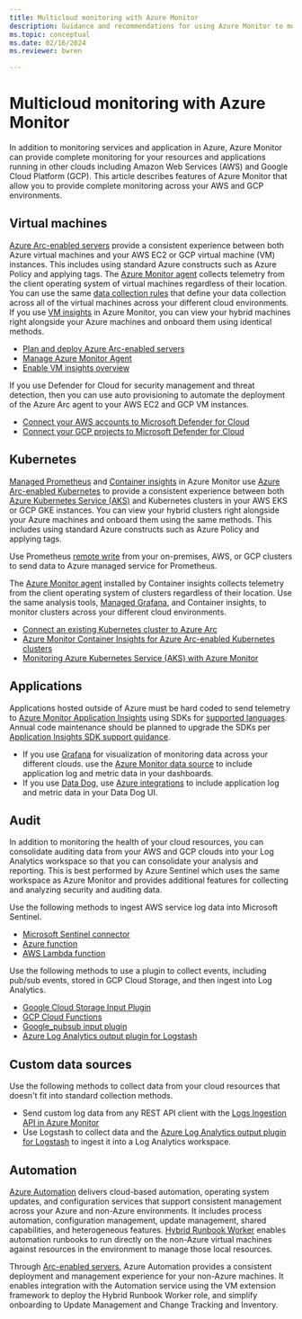 ```yaml
---
title: Multicloud monitoring with Azure Monitor
description: Guidance and recommendations for using Azure Monitor to monitor resources and applications in other clouds.
ms.topic: conceptual
ms.date: 02/16/2024
ms.reviewer: bwren

---
```


# Multicloud monitoring with Azure Monitor

In addition to monitoring services and application in Azure, Azure Monitor can provide complete monitoring for your resources and applications running in other clouds including Amazon Web Services (AWS) and Google Cloud Platform (GCP). This article describes features of Azure Monitor that allow you to provide complete monitoring across your AWS and GCP environments.

## Virtual machines

 [Azure Arc-enabled servers](/azure/azure-arc/servers/overview) provide a consistent experience between both Azure virtual machines and your AWS EC2 or GCP virtual machine (VM) instances. This includes using standard Azure constructs such as Azure Policy and applying tags. The [Azure Monitor agent](../agents/agents-overview.md) collects telemetry from the client operating system of virtual machines regardless of their location. You can use the same [data collection rules](../essentials/data-collection-rule-overview.md) that define your data collection across all of the virtual machines across your different cloud environments. If you use [VM insights](../vm/vminsights-overview.md) in Azure Monitor, you can view your hybrid machines right alongside your Azure machines and onboard them using identical methods.

* [Plan and deploy Azure Arc-enabled servers](/azure/azure-arc/servers/plan-at-scale-deployment)
* [Manage Azure Monitor Agent](../agents/azure-monitor-agent-manage.md)
* [Enable VM insights overview](../vm/vminsights-enable-overview.md)

If you use Defender for Cloud for security management and threat detection, then you can use auto provisioning to automate the deployment of the Azure Arc agent to your AWS EC2 and GCP VM instances.

* [Connect your AWS accounts to Microsoft Defender for Cloud](/azure/defender-for-cloud/quickstart-onboard-aws)
* [Connect your GCP projects to Microsoft Defender for Cloud](/azure/defender-for-cloud/quickstart-onboard-gcp)

## Kubernetes

[Managed Prometheus](../essentials/prometheus-metrics-overview.md) and [Container insights](../containers/container-insights-overview.md) in Azure Monitor use [Azure Arc-enabled Kubernetes](/azure/azure-arc/servers/overview) to provide a consistent experience between both [Azure Kubernetes Service (AKS)](/azure/aks/intro-kubernetes) and Kubernetes clusters in your AWS EKS or GCP GKE instances. You can view your hybrid clusters right alongside your Azure machines and onboard them using the same methods. This includes using standard Azure constructs such as Azure Policy and applying tags.

Use Prometheus [remote write](../essentials/prometheus-remote-write.md) from your on-premises, AWS, or GCP clusters to send data to Azure managed service for Prometheus.

The [Azure Monitor agent](../agents/agents-overview.md) installed by Container insights collects telemetry from the client operating system of clusters regardless of their location. Use the same analysis tools, [Managed Grafana](/azure/managed-grafana/overview), and Container insights, to monitor clusters across your different cloud environments.

* [Connect an existing Kubernetes cluster to Azure Arc](/azure/azure-arc/kubernetes/quickstart-connect-cluster)
* [Azure Monitor Container Insights for Azure Arc-enabled Kubernetes clusters](../containers/container-insights-enable-arc-enabled-clusters.md)
* [Monitoring Azure Kubernetes Service (AKS) with Azure Monitor](/azure/aks/monitor-aks)

## Applications

Applications hosted outside of Azure must be hard coded to send telemetry to [Azure Monitor Application Insights](../app/app-insights-overview.md) using SDKs for [supported languages](../app/app-insights-overview.md#supported-languages). Annual code maintenance should be planned to upgrade the SDKs per [Application Insights SDK support guidance](../app/sdk-support-guidance.md).

* If you use [Grafana](https://grafana.com/grafana/) for visualization of monitoring data across your different clouds. use the [Azure Monitor data source](https://grafana.com/docs/grafana/latest/datasources/azure-monitor/) to include application log and metric data in your dashboards.
* If you use [Data Dog](https://www.datadoghq.com/), use [Azure integrations](https://www.datadoghq.com/blog/azure-monitoring-enhancements/) to include application log and metric data in your Data Dog UI.

## Audit

In addition to monitoring the health of your cloud resources, you can consolidate auditing data from your AWS and GCP clouds into your Log Analytics workspace so that you can consolidate your analysis and reporting. This is best performed by Azure Sentinel which uses the same workspace as Azure Monitor and provides additional features for collecting and analyzing security and auditing data.

Use the following methods to ingest AWS service log data into Microsoft Sentinel.

* [Microsoft Sentinel connector](/azure/sentinel/connect-aws)
* [Azure function](https://github.com/andedevsecops/AWS-CloudTrail-AzFunc)
* [AWS Lambda function](https://github.com/andedevsecops/aws-data-connector-az-sentinel)

Use the following methods to use a plugin to collect events, including pub/sub events, stored in GCP Cloud Storage, and then ingest into Log Analytics.

* [Google Cloud Storage Input Plugin](https://www.elastic.co/guide/en/logstash/current/plugins-inputs-google_cloud_storage.html)
* [GCP Cloud Functions](https://github.com/andedevsecops/azure-sentinel-gcp-data-connector)
* [Google_pubsub input plugin](https://www.elastic.co/guide/en/logstash/current/plugins-inputs-google_pubsub.html#plugins-inputs-google_pubsub)
* [Azure Log Analytics output plugin for Logstash](https://github.com/Azure/Azure-Sentinel/tree/master/DataConnectors/microsoft-logstash-output-azure-loganalytics)

## Custom data sources

Use the following methods to collect data from your cloud resources that doesn't fit into standard collection methods.

* Send custom log data from any REST API client with the [Logs Ingestion API in Azure Monitor](../logs/logs-ingestion-api-overview.md)
* Use Logstash to collect data and the [Azure Log Analytics output plugin for Logstash](https://github.com/Azure/Azure-Sentinel/tree/master/DataConnectors/microsoft-logstash-output-azure-loganalytics) to ingest it into a Log Analytics workspace.

## Automation

[Azure Automation](/azure/automation/overview) delivers cloud-based automation, operating system updates, and configuration services that support consistent management across your Azure and non-Azure environments. It includes process automation, configuration management, update management, shared capabilities, and heterogeneous features. [Hybrid Runbook Worker](/azure/automation/automation-hybrid-runbook-worker) enables automation runbooks to run directly on the non-Azure virtual machines against resources in the environment to manage those local resources.

Through [Arc-enabled servers](/azure/azure-arc/servers/overview), Azure Automation provides a consistent deployment and management experience for your non-Azure machines. It enables integration with the Automation service using the VM extension framework to deploy the Hybrid Runbook Worker role, and simplify onboarding to Update Management and Change Tracking and Inventory.
